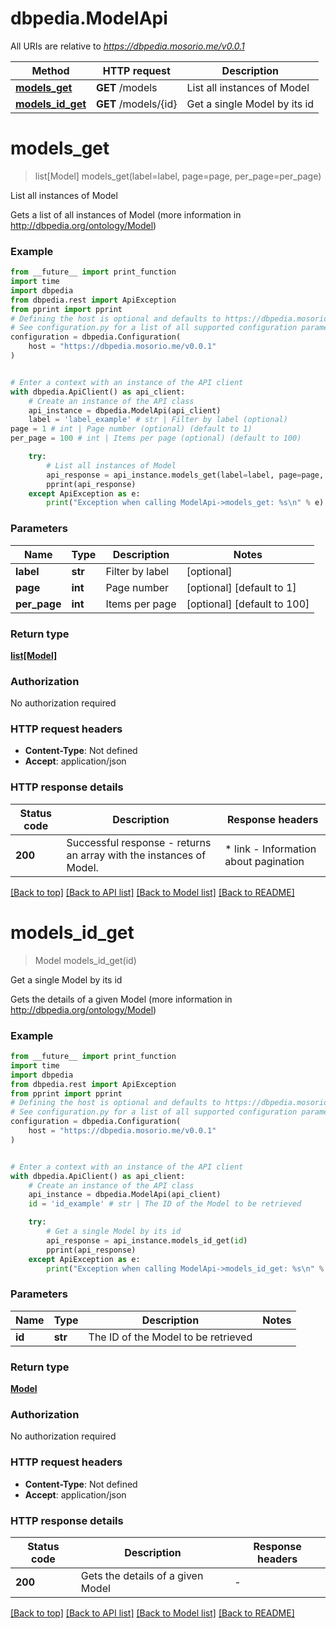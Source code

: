 # dbpedia.ModelApi

All URIs are relative to *https://dbpedia.mosorio.me/v0.0.1*

Method | HTTP request | Description
------------- | ------------- | -------------
[**models_get**](ModelApi.md#models_get) | **GET** /models | List all instances of Model
[**models_id_get**](ModelApi.md#models_id_get) | **GET** /models/{id} | Get a single Model by its id


# **models_get**
> list[Model] models_get(label=label, page=page, per_page=per_page)

List all instances of Model

Gets a list of all instances of Model (more information in http://dbpedia.org/ontology/Model)

### Example

```python
from __future__ import print_function
import time
import dbpedia
from dbpedia.rest import ApiException
from pprint import pprint
# Defining the host is optional and defaults to https://dbpedia.mosorio.me/v0.0.1
# See configuration.py for a list of all supported configuration parameters.
configuration = dbpedia.Configuration(
    host = "https://dbpedia.mosorio.me/v0.0.1"
)


# Enter a context with an instance of the API client
with dbpedia.ApiClient() as api_client:
    # Create an instance of the API class
    api_instance = dbpedia.ModelApi(api_client)
    label = 'label_example' # str | Filter by label (optional)
page = 1 # int | Page number (optional) (default to 1)
per_page = 100 # int | Items per page (optional) (default to 100)

    try:
        # List all instances of Model
        api_response = api_instance.models_get(label=label, page=page, per_page=per_page)
        pprint(api_response)
    except ApiException as e:
        print("Exception when calling ModelApi->models_get: %s\n" % e)
```

### Parameters

Name | Type | Description  | Notes
------------- | ------------- | ------------- | -------------
 **label** | **str**| Filter by label | [optional] 
 **page** | **int**| Page number | [optional] [default to 1]
 **per_page** | **int**| Items per page | [optional] [default to 100]

### Return type

[**list[Model]**](Model.md)

### Authorization

No authorization required

### HTTP request headers

 - **Content-Type**: Not defined
 - **Accept**: application/json

### HTTP response details
| Status code | Description | Response headers |
|-------------|-------------|------------------|
**200** | Successful response - returns an array with the instances of Model. |  * link - Information about pagination <br>  |

[[Back to top]](#) [[Back to API list]](../README.md#documentation-for-api-endpoints) [[Back to Model list]](../README.md#documentation-for-models) [[Back to README]](../README.md)

# **models_id_get**
> Model models_id_get(id)

Get a single Model by its id

Gets the details of a given Model (more information in http://dbpedia.org/ontology/Model)

### Example

```python
from __future__ import print_function
import time
import dbpedia
from dbpedia.rest import ApiException
from pprint import pprint
# Defining the host is optional and defaults to https://dbpedia.mosorio.me/v0.0.1
# See configuration.py for a list of all supported configuration parameters.
configuration = dbpedia.Configuration(
    host = "https://dbpedia.mosorio.me/v0.0.1"
)


# Enter a context with an instance of the API client
with dbpedia.ApiClient() as api_client:
    # Create an instance of the API class
    api_instance = dbpedia.ModelApi(api_client)
    id = 'id_example' # str | The ID of the Model to be retrieved

    try:
        # Get a single Model by its id
        api_response = api_instance.models_id_get(id)
        pprint(api_response)
    except ApiException as e:
        print("Exception when calling ModelApi->models_id_get: %s\n" % e)
```

### Parameters

Name | Type | Description  | Notes
------------- | ------------- | ------------- | -------------
 **id** | **str**| The ID of the Model to be retrieved | 

### Return type

[**Model**](Model.md)

### Authorization

No authorization required

### HTTP request headers

 - **Content-Type**: Not defined
 - **Accept**: application/json

### HTTP response details
| Status code | Description | Response headers |
|-------------|-------------|------------------|
**200** | Gets the details of a given Model |  -  |

[[Back to top]](#) [[Back to API list]](../README.md#documentation-for-api-endpoints) [[Back to Model list]](../README.md#documentation-for-models) [[Back to README]](../README.md)

